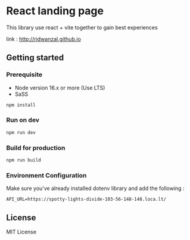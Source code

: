# React landing page

This library use react + vite together to gain best experiences

link : <http://ridwanzal.github.io>

## Getting started

### Prerequisite

- Node version 16.x or more (Use LTS)
- SaSS

```js
npm install
```

### Run on dev

```js
npm run dev
```

### Build for production

```js
npm run build
```

### Environment Configuration

Make sure you've already installed dotenv library and add the following :

```
API_URL=https://spotty-lights-divide-103-56-148-148.loca.lt/
```

## License

MIT License